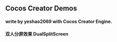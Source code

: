 

## Cocos Creator Demos
#### write by yeshao2069 with Cocos Creator Engine.

#### 双人分屏效果   DualSplitScreen
